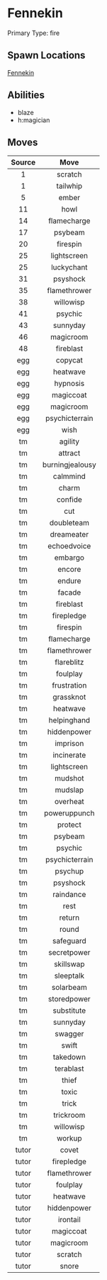 # Fennekin  
Primary Type: fire  
  
## Spawn Locations  
[Fennekin](/data/spawn_presets/fennekin.md)  
  
## Abilities  
  * blaze
  * h:magician
  
  
## Moves  
  
| Source | Move |  
|:---:|:---:|  
| 1 | scratch |  
| 1 | tailwhip |  
| 5 | ember |  
| 11 | howl |  
| 14 | flamecharge |  
| 17 | psybeam |  
| 20 | firespin |  
| 25 | lightscreen |  
| 25 | luckychant |  
| 31 | psyshock |  
| 35 | flamethrower |  
| 38 | willowisp |  
| 41 | psychic |  
| 43 | sunnyday |  
| 46 | magicroom |  
| 48 | fireblast |  
| egg | copycat |  
| egg | heatwave |  
| egg | hypnosis |  
| egg | magiccoat |  
| egg | magicroom |  
| egg | psychicterrain |  
| egg | wish |  
| tm | agility |  
| tm | attract |  
| tm | burningjealousy |  
| tm | calmmind |  
| tm | charm |  
| tm | confide |  
| tm | cut |  
| tm | doubleteam |  
| tm | dreameater |  
| tm | echoedvoice |  
| tm | embargo |  
| tm | encore |  
| tm | endure |  
| tm | facade |  
| tm | fireblast |  
| tm | firepledge |  
| tm | firespin |  
| tm | flamecharge |  
| tm | flamethrower |  
| tm | flareblitz |  
| tm | foulplay |  
| tm | frustration |  
| tm | grassknot |  
| tm | heatwave |  
| tm | helpinghand |  
| tm | hiddenpower |  
| tm | imprison |  
| tm | incinerate |  
| tm | lightscreen |  
| tm | mudshot |  
| tm | mudslap |  
| tm | overheat |  
| tm | poweruppunch |  
| tm | protect |  
| tm | psybeam |  
| tm | psychic |  
| tm | psychicterrain |  
| tm | psychup |  
| tm | psyshock |  
| tm | raindance |  
| tm | rest |  
| tm | return |  
| tm | round |  
| tm | safeguard |  
| tm | secretpower |  
| tm | skillswap |  
| tm | sleeptalk |  
| tm | solarbeam |  
| tm | storedpower |  
| tm | substitute |  
| tm | sunnyday |  
| tm | swagger |  
| tm | swift |  
| tm | takedown |  
| tm | terablast |  
| tm | thief |  
| tm | toxic |  
| tm | trick |  
| tm | trickroom |  
| tm | willowisp |  
| tm | workup |  
| tutor | covet |  
| tutor | firepledge |  
| tutor | flamethrower |  
| tutor | foulplay |  
| tutor | heatwave |  
| tutor | hiddenpower |  
| tutor | irontail |  
| tutor | magiccoat |  
| tutor | magicroom |  
| tutor | scratch |  
| tutor | snore |  
  
